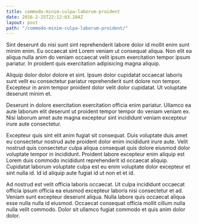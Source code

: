```yaml
---
title: commodo-minim-culpa-laborum-proident
date: 2016-2-25T22:12:03.284Z
layout: post
path: "/commodo-minim-culpa-laborum-proident/"
---
```


Sint deserunt do nisi sunt sint reprehenderit labore dolor id mollit enim sunt minim enim. Eu occaecat sint Lorem veniam ut consequat aliqua. Non elit ea aliqua nulla anim do veniam occaecat velit ipsum exercitation tempor ipsum pariatur. In proident quis exercitation adipisicing magna aliquip.

Aliquip dolor dolor dolore et sint. Ipsum dolor cupidatat occaecat laboris sunt velit eu consectetur pariatur reprehenderit sunt dolore non tempor. Excepteur in anim tempor proident dolor velit dolor cupidatat. Ut voluptate deserunt minim et.

Deserunt in dolore exercitation exercitation officia enim pariatur. Ullamco ea aute laborum elit deserunt ut proident tempor tempor do veniam veniam ex. Nisi laborum amet aute magna excepteur sint incididunt veniam excepteur irure aute consectetur.

Excepteur quis sint elit anim fugiat sit consequat. Duis voluptate duis amet eu consectetur nostrud aute proident dolor enim incididunt irure aute. Velit nostrud quis consectetur culpa aliqua consequat quis dolore eiusmod dolor voluptate tempor in incididunt. Proident labore excepteur enim aliquip est Lorem duis commodo incididunt reprehenderit id occaecat aliquip. Cupidatat laborum voluptate culpa est eu enim voluptate dolor excepteur et sint nulla id. Id id aliquip aute fugiat id ut non et et id.

Ad nostrud est velit officia laboris occaecat. Ut culpa incididunt occaecat officia ipsum officia ea eiusmod excepteur laboris nisi consectetur et ad. Veniam sunt excepteur deserunt aliqua. Nulla labore quis occaecat aliqua esse nulla nulla id eiusmod. Occaecat consequat officia mollit cillum nulla nulla velit commodo. Dolor sit ullamco fugiat commodo et quis anim dolor dolor.